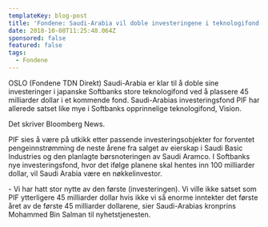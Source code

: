 ```yaml
---
templateKey: blog-post
title: 'Fondene: Saudi-Arabia vil doble investeringene i teknologifond'
date: 2018-10-08T11:25:48.064Z
sponsored: false
featured: false
tags:
  - Fondene
---
```

OSLO (Fondene TDN Direkt) Saudi-Arabia er klar til å doble sine investeringer i japanske Softbanks store teknologifond ved å plassere 45 milliarder dollar i et kommende fond. Saudi-Arabias investeringsfond PIF har allerede satset like mye i Softbanks opprinnelige teknologifond, Vision.



Det skriver Bloomberg News.



PIF sies å være på utkikk etter passende investeringsobjekter for forventet pengeinnstrømming de neste årene fra salget av eierskap i Saudi Basic Industries og den planlagte børsnoteringen av Saudi Aramco. I Softbanks nye investeringsfond, hvor det ifølge planene skal hentes inn 100 milliarder dollar, vil Saudi Arabia være en nøkkelinvestor.



\- Vi har hatt stor nytte av den første (investeringen). Vi ville ikke satset som PIF ytterligere 45 milliarder dollar hvis ikke vi så enorme inntekter det første året av de første 45 milliarder dollarene, sier Saudi-Arabias kronprins Mohammed Bin Salman til nyhetstjenesten.
